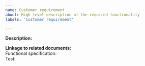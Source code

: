 ```yaml
---
name: Customer requirement 
about: High level description of the required functionality
labels: 'Customer requirement'

---
```


**Description:**  

**Linkage to related documents:**  
Functional specification:  
Test:

